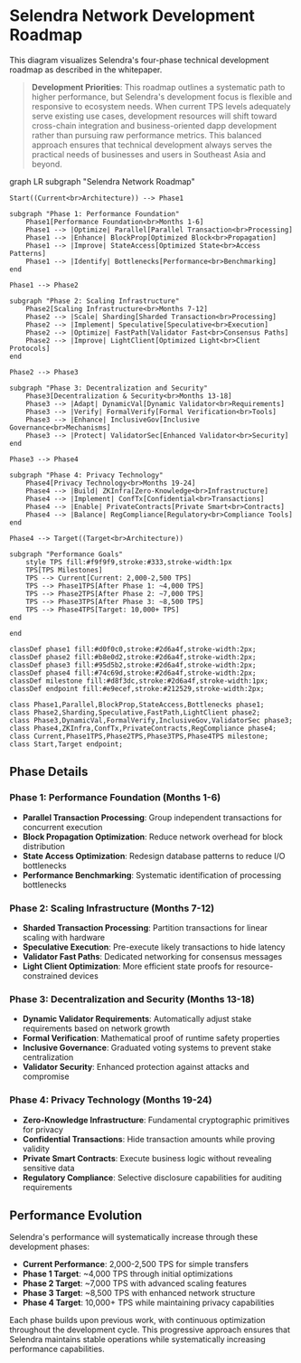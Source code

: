 # Selendra Network Development Roadmap

This diagram visualizes Selendra's four-phase technical development roadmap as described in the whitepaper.

> **Development Priorities**: This roadmap outlines a systematic path to higher performance, but Selendra's development focus is flexible and responsive to ecosystem needs. When current TPS levels adequately serve existing use cases, development resources will shift toward cross-chain integration and business-oriented dapp development rather than pursuing raw performance metrics. This balanced approach ensures that technical development always serves the practical needs of businesses and users in Southeast Asia and beyond.

graph LR
    subgraph "Selendra Network Roadmap"
    
    Start((Current<br>Architecture)) --> Phase1
    
    subgraph "Phase 1: Performance Foundation"
        Phase1[Performance Foundation<br>Months 1-6]
        Phase1 --> |Optimize| Parallel[Parallel Transaction<br>Processing]
        Phase1 --> |Enhance| BlockProp[Optimized Block<br>Propagation]
        Phase1 --> |Improve| StateAccess[Optimized State<br>Access Patterns]
        Phase1 --> |Identify| Bottlenecks[Performance<br>Benchmarking]
    end
    
    Phase1 --> Phase2
    
    subgraph "Phase 2: Scaling Infrastructure"
        Phase2[Scaling Infrastructure<br>Months 7-12]
        Phase2 --> |Scale| Sharding[Sharded Transaction<br>Processing]
        Phase2 --> |Implement| Speculative[Speculative<br>Execution]
        Phase2 --> |Optimize| FastPath[Validator Fast<br>Consensus Paths]
        Phase2 --> |Improve| LightClient[Optimized Light<br>Client Protocols]
    end
    
    Phase2 --> Phase3
    
    subgraph "Phase 3: Decentralization and Security"
        Phase3[Decentralization & Security<br>Months 13-18]
        Phase3 --> |Adapt| DynamicVal[Dynamic Validator<br>Requirements]
        Phase3 --> |Verify| FormalVerify[Formal Verification<br>Tools]
        Phase3 --> |Enhance| InclusiveGov[Inclusive Governance<br>Mechanisms]
        Phase3 --> |Protect| ValidatorSec[Enhanced Validator<br>Security]
    end
    
    Phase3 --> Phase4
    
    subgraph "Phase 4: Privacy Technology"
        Phase4[Privacy Technology<br>Months 19-24]
        Phase4 --> |Build| ZKInfra[Zero-Knowledge<br>Infrastructure]
        Phase4 --> |Implement| ConfTx[Confidential<br>Transactions]
        Phase4 --> |Enable| PrivateContracts[Private Smart<br>Contracts]
        Phase4 --> |Balance| RegCompliance[Regulatory<br>Compliance Tools]
    end
    
    Phase4 --> Target((Target<br>Architecture))
    
    subgraph "Performance Goals"
        style TPS fill:#f9f9f9,stroke:#333,stroke-width:1px
        TPS[TPS Milestones]
        TPS --> Current[Current: 2,000-2,500 TPS]
        TPS --> Phase1TPS[After Phase 1: ~4,000 TPS]
        TPS --> Phase2TPS[After Phase 2: ~7,000 TPS]
        TPS --> Phase3TPS[After Phase 3: ~8,500 TPS]
        TPS --> Phase4TPS[Target: 10,000+ TPS]
    end
    
    end
    
    classDef phase1 fill:#d0f0c0,stroke:#2d6a4f,stroke-width:2px;
    classDef phase2 fill:#b8e0d2,stroke:#2d6a4f,stroke-width:2px;
    classDef phase3 fill:#95d5b2,stroke:#2d6a4f,stroke-width:2px;
    classDef phase4 fill:#74c69d,stroke:#2d6a4f,stroke-width:2px;
    classDef milestone fill:#d8f3dc,stroke:#2d6a4f,stroke-width:1px;
    classDef endpoint fill:#e9ecef,stroke:#212529,stroke-width:2px;
    
    class Phase1,Parallel,BlockProp,StateAccess,Bottlenecks phase1;
    class Phase2,Sharding,Speculative,FastPath,LightClient phase2;
    class Phase3,DynamicVal,FormalVerify,InclusiveGov,ValidatorSec phase3;
    class Phase4,ZKInfra,ConfTx,PrivateContracts,RegCompliance phase4;
    class Current,Phase1TPS,Phase2TPS,Phase3TPS,Phase4TPS milestone;
    class Start,Target endpoint;

## Phase Details

### Phase 1: Performance Foundation (Months 1-6)
- **Parallel Transaction Processing**: Group independent transactions for concurrent execution
- **Block Propagation Optimization**: Reduce network overhead for block distribution
- **State Access Optimization**: Redesign database patterns to reduce I/O bottlenecks
- **Performance Benchmarking**: Systematic identification of processing bottlenecks

### Phase 2: Scaling Infrastructure (Months 7-12)
- **Sharded Transaction Processing**: Partition transactions for linear scaling with hardware
- **Speculative Execution**: Pre-execute likely transactions to hide latency
- **Validator Fast Paths**: Dedicated networking for consensus messages
- **Light Client Optimization**: More efficient state proofs for resource-constrained devices

### Phase 3: Decentralization and Security (Months 13-18)
- **Dynamic Validator Requirements**: Automatically adjust stake requirements based on network growth
- **Formal Verification**: Mathematical proof of runtime safety properties
- **Inclusive Governance**: Graduated voting systems to prevent stake centralization
- **Validator Security**: Enhanced protection against attacks and compromise

### Phase 4: Privacy Technology (Months 19-24)
- **Zero-Knowledge Infrastructure**: Fundamental cryptographic primitives for privacy
- **Confidential Transactions**: Hide transaction amounts while proving validity
- **Private Smart Contracts**: Execute business logic without revealing sensitive data
- **Regulatory Compliance**: Selective disclosure capabilities for auditing requirements

## Performance Evolution
Selendra's performance will systematically increase through these development phases:
- **Current Performance**: 2,000-2,500 TPS for simple transfers
- **Phase 1 Target**: ~4,000 TPS through initial optimizations
- **Phase 2 Target**: ~7,000 TPS with advanced scaling features
- **Phase 3 Target**: ~8,500 TPS with enhanced network structure
- **Phase 4 Target**: 10,000+ TPS while maintaining privacy capabilities

Each phase builds upon previous work, with continuous optimization throughout the development cycle. This progressive approach ensures that Selendra maintains stable operations while systematically increasing performance capabilities. 